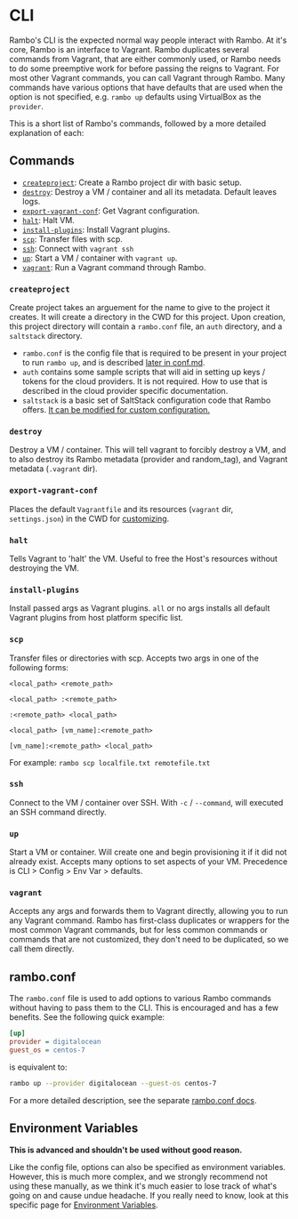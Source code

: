 # CLI

Rambo's CLI is the expected normal way people interact with Rambo. At it's core, Rambo is an interface to Vagrant. Rambo duplicates several commands from Vagrant, that are either commonly used, or Rambo needs to do some preemptive work for before passing the reigns to Vagrant. For most other Vagrant commands, you can call Vagrant through Rambo. Many commands have various options that have defaults that are used when the option is not specified, e.g. `rambo up` defaults using VirtualBox as the `provider`.

This is a short list of Rambo's commands, followed by a more detailed explanation of each:

## Commands

- [`createproject`](#createproject): Create a Rambo project dir with basic setup.
- [`destroy`](#destroy): Destroy a VM / container and all its metadata. Default leaves logs.
- [`export-vagrant-conf`](#export-vagrant-conf): Get Vagrant configuration.
- [`halt`](#halt): Halt VM.
- [`install-plugins`](#install-plugins): Install Vagrant plugins.
- [`scp`](#scp): Transfer files with scp.
- [`ssh`](#ssh): Connect with `vagrant ssh`
- [`up`](#up): Start a VM / container with `vagrant up`.
- [`vagrant`](#vagrant): Run a Vagrant command through Rambo.

### `createproject`

Create project takes an arguement for the name to give to the project it creates. It will create a directory in the CWD for this project. Upon creation, this project directory will contain a `rambo.conf` file, an `auth` directory, and a `saltstack` directory.

- `rambo.conf` is the config file that is required to be present in your project to run `rambo up`, and is described [later in conf.md](conf).
- `auth` contains some sample scripts that will aid in setting up keys / tokens for the cloud providers. It is not required. How to use that is described in the cloud provider specific documentation.
- `saltstack` is a basic set of SaltStack configuration code that Rambo offers. [It can be modified for custom configuration.](customizing)

### `destroy`

Destroy a VM / container. This will tell vagrant to forcibly destroy a VM, and to also destroy its Rambo metadata (provider and random_tag), and Vagrant metadata (`.vagrant` dir).

### `export-vagrant-conf`

Places the default `Vagrantfile` and its resources (`vagrant` dir, `settings.json`) in the CWD for [customizing](customizing).

### `halt`

Tells Vagrant to 'halt' the VM. Useful to free the Host's resources without destroying the VM.

### `install-plugins`

 Install passed args as Vagrant plugins. `all` or no args installs all default Vagrant plugins from host platform specific list.

### `scp`

Transfer files or directories with scp. Accepts two args in one of the
following forms:

    <local_path> <remote_path>

    <local_path> :<remote_path>

    :<remote_path> <local_path>

    <local_path> [vm_name]:<remote_path>

    [vm_name]:<remote_path> <local_path>

For example: `rambo scp localfile.txt remotefile.txt`

### `ssh`

Connect to the VM / container over SSH. With `-c` / `--command`, will executed an SSH command directly.

### `up`

Start a VM or container. Will create one and begin provisioning it if it did not already exist. Accepts many options to set aspects of your VM. Precedence is CLI > Config > Env Var > defaults.

### `vagrant`

Accepts any args and forwards them to Vagrant directly, allowing you to run any Vagrant command. Rambo has first-class duplicates or wrappers for the most common Vagrant commands, but for less common commands or commands that are not customized, they don't need to be duplicated, so we call them directly.

## rambo.conf

The `rambo.conf` file is used to add options to various Rambo commands without having to pass them to the CLI. This is encouraged and has a few benefits. See the following quick example:

```ini
[up]
provider = digitalocean
guest_os = centos-7
```

is equivalent to:

```bash
rambo up --provider digitalocean --guest-os centos-7
```

For a more detailed description, see the separate [rambo.conf docs](conf).

## Environment Variables

**This is advanced and shouldn't be used without good reason.**

Like the config file, options can also be specified as environment variables. However, this is much more complex, and we strongly recommend not using these manually, as we think it's much easier to lose track of what's going on and cause undue headache. If you really need to know, look at this specific page for [Environment Variables](env_vars).
